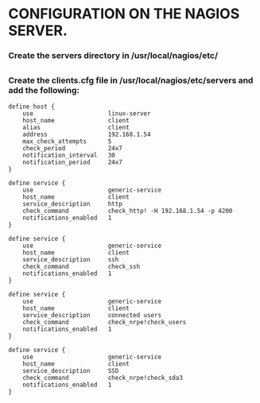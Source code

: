 CONFIGURATION ON THE NAGIOS SERVER.
=================

### Create the servers directory in /usr/local/nagios/etc/
##
### Create the clients.cfg file in /usr/local/nagios/etc/servers and add the following:
```
define host {
    use                     linux-server
    host_name               client
    alias                   client
    address                 192.168.1.54
    max_check_attempts      5
    check_period            24x7
    notification_interval   30
    notification_period     24x7
}
```
```
define service {
    use                     generic-service
    host_name               client
    service_description     http
    check_command           check_http! -H 192.168.1.54 -p 4200
    notifications_enabled   1
}
```
```
define service {
    use                     generic-service
    host_name               client
    service_description     ssh
    check_command           check_ssh
    notifications_enabled   1
}
```
```
define service {
    use                     generic-service
    host_name               client
    service_description     connected users
    check_command           check_nrpe!check_users
    notifications_enabled   1
}
```
```
define service {
    use                     generic-service
    host_name               client
    service_description     SSD
    check_command           check_nrpe!check_sda3
    notifications_enabled   1
}
```
